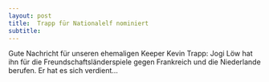 ```yaml
---
layout: post
title:  Trapp für Nationalelf nominiert
subtitle:  
---
```


Gute Nachricht für unseren ehemaligen Keeper Kevin Trapp: Jogi Löw hat ihn für die Freundschaftsländerspiele gegen Frankreich und die Niederlande berufen. Er hat es sich verdient...


